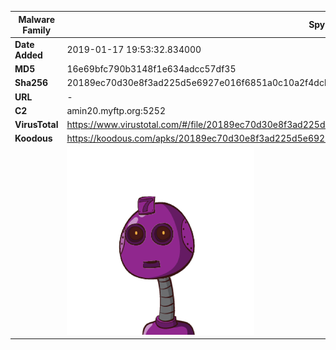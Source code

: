 | Malware Family | SpyNote                                                      |
| -------------- | ------------------------------------------------------------ |
| **Date Added** | 2019-01-17 19:53:32.834000                                                   |
| **MD5**        | 16e69bfc790b3148f1e634adcc57df35                             |
| **Sha256**     | 20189ec70d30e8f3ad225d5e6927e016f6851a0c10a2f4dcb9297fe5e09f7f23 |
| **URL**        | -                                                            |
| **C2**         | amin20.myftp.org:5252 |
| **VirusTotal** | https://www.virustotal.com/#/file/20189ec70d30e8f3ad225d5e6927e016f6851a0c10a2f4dcb9297fe5e09f7f23/detection |
| **Koodous**    | https://koodous.com/apks/20189ec70d30e8f3ad225d5e6927e016f6851a0c10a2f4dcb9297fe5e09f7f23 |
|                | ![](../assets/20189ec70d30e8f3ad225d5e6927e016f6851a0c10a2f4dcb9297fe5e09f7f23.png) |
